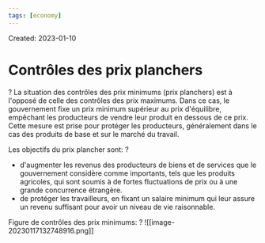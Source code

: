 ```yaml
---
tags: [economy]
---
```

Created: 2023-01-10

# Contrôles des prix planchers
?
La situation des contrôles des prix minimums (prix planchers) est à l'opposé de celle des contrôles des prix maximums. Dans ce cas, le gouvernement fixe un prix minimum supérieur au prix d'équilibre, empêchant les producteurs de vendre leur produit en dessous de ce prix. Cette mesure est prise pour protéger les producteurs, généralement dans le cas des produits de base et sur le marché du travail.
<!--SR:!2024-04-06,100,210-->

Les objectifs du prix plancher sont:
?
- d'augmenter les revenus des producteurs de biens et de services que le gouvernement considère comme importants, tels que les produits agricoles, qui sont soumis à de fortes fluctuations de prix ou à une grande concurrence étrangère.
- de protéger les travailleurs, en fixant un salaire minimum qui leur assure un revenu suffisant pour avoir un niveau de vie raisonnable.
<!--SR:!2024-02-29,128,208-->


Figure de contrôles des prix minimums:
?
![[image-20230117132748916.png]]
<!--SR:!2024-01-02,36,208-->





